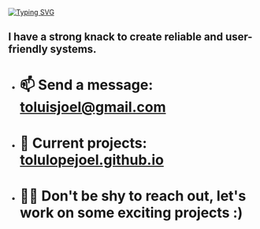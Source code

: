 [![Typing SVG](https://readme-typing-svg.demolab.com?font=&weight=500&size=30&duration=5000&pause=1000&center=true&random=false&width=455&lines=Hello+%F0%9F%91%8B+I+am+Tolu+Joel)](https://git.io/typing-svg)

 ## I have a strong knack to create reliable and user-friendly systems.

- # 📫 Send a message: toluisjoel@gmail.com
- # 💼 Current projects: [tolulopejoel.github.io](https://tolulopejoel.github.io)
- # 🤝🏻 Don't be shy to reach out, let's work on some exciting projects :)
